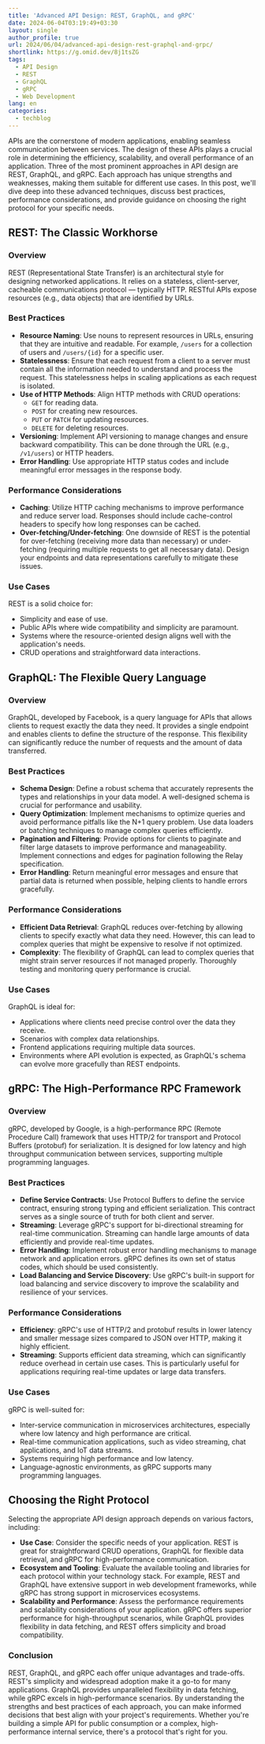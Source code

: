 ```yaml
---
title: 'Advanced API Design: REST, GraphQL, and gRPC'
date: 2024-06-04T03:19:49+03:30
layout: single
author_profile: true
url: 2024/06/04/advanced-api-design-rest-graphql-and-grpc/
shortlink: https://g.omid.dev/8j1tsZG
tags:
  - API Design
  - REST
  - GraphQL
  - gRPC
  - Web Development
lang: en
categories: 
  - techblog
---
```

APIs are the cornerstone of modern applications, enabling seamless communication between services. The design of these APIs plays a crucial role in determining the efficiency, scalability, and overall performance of an application. Three of the most prominent approaches in API design are REST, GraphQL, and gRPC. Each approach has unique strengths and weaknesses, making them suitable for different use cases. In this post, we'll dive deep into these advanced techniques, discuss best practices, performance considerations, and provide guidance on choosing the right protocol for your specific needs.

## REST: The Classic Workhorse

### Overview

REST (Representational State Transfer) is an architectural style for designing networked applications. It relies on a stateless, client-server, cacheable communications protocol — typically HTTP. RESTful APIs expose resources (e.g., data objects) that are identified by URLs.

### Best Practices

- **Resource Naming**: Use nouns to represent resources in URLs, ensuring that they are intuitive and readable. For example, `/users` for a collection of users and `/users/{id}` for a specific user.
- **Statelessness**: Ensure that each request from a client to a server must contain all the information needed to understand and process the request. This statelessness helps in scaling applications as each request is isolated.
- **Use of HTTP Methods**: Align HTTP methods with CRUD operations:
  - `GET` for reading data.
  - `POST` for creating new resources.
  - `PUT` or `PATCH` for updating resources.
  - `DELETE` for deleting resources.
- **Versioning**: Implement API versioning to manage changes and ensure backward compatibility. This can be done through the URL (e.g., `/v1/users`) or HTTP headers.
- **Error Handling**: Use appropriate HTTP status codes and include meaningful error messages in the response body.

### Performance Considerations

- **Caching**: Utilize HTTP caching mechanisms to improve performance and reduce server load. Responses should include cache-control headers to specify how long responses can be cached.
- **Over-fetching/Under-fetching**: One downside of REST is the potential for over-fetching (receiving more data than necessary) or under-fetching (requiring multiple requests to get all necessary data). Design your endpoints and data representations carefully to mitigate these issues.

### Use Cases

REST is a solid choice for:

- Simplicity and ease of use.
- Public APIs where wide compatibility and simplicity are paramount.
- Systems where the resource-oriented design aligns well with the application's needs.
- CRUD operations and straightforward data interactions.

## GraphQL: The Flexible Query Language

### Overview

GraphQL, developed by Facebook, is a query language for APIs that allows clients to request exactly the data they need. It provides a single endpoint and enables clients to define the structure of the response. This flexibility can significantly reduce the number of requests and the amount of data transferred.

### Best Practices

- **Schema Design**: Define a robust schema that accurately represents the types and relationships in your data model. A well-designed schema is crucial for performance and usability.
- **Query Optimization**: Implement mechanisms to optimize queries and avoid performance pitfalls like the N+1 query problem. Use data loaders or batching techniques to manage complex queries efficiently.
- **Pagination and Filtering**: Provide options for clients to paginate and filter large datasets to improve performance and manageability. Implement connections and edges for pagination following the Relay specification.
- **Error Handling**: Return meaningful error messages and ensure that partial data is returned when possible, helping clients to handle errors gracefully.

### Performance Considerations

- **Efficient Data Retrieval**: GraphQL reduces over-fetching by allowing clients to specify exactly what data they need. However, this can lead to complex queries that might be expensive to resolve if not optimized.
- **Complexity**: The flexibility of GraphQL can lead to complex queries that might strain server resources if not managed properly. Thoroughly testing and monitoring query performance is crucial.

### Use Cases

GraphQL is ideal for:

- Applications where clients need precise control over the data they receive.
- Scenarios with complex data relationships.
- Frontend applications requiring multiple data sources.
- Environments where API evolution is expected, as GraphQL's schema can evolve more gracefully than REST endpoints.

## gRPC: The High-Performance RPC Framework

### Overview
gRPC, developed by Google, is a high-performance RPC (Remote Procedure Call) framework that uses HTTP/2 for transport and Protocol Buffers (protobuf) for serialization. It is designed for low latency and high throughput communication between services, supporting multiple programming languages.

### Best Practices

- **Define Service Contracts**: Use Protocol Buffers to define the service contract, ensuring strong typing and efficient serialization. This contract serves as a single source of truth for both client and server.
- **Streaming**: Leverage gRPC's support for bi-directional streaming for real-time communication. Streaming can handle large amounts of data efficiently and provide real-time updates.
- **Error Handling**: Implement robust error handling mechanisms to manage network and application errors. gRPC defines its own set of status codes, which should be used consistently.
- **Load Balancing and Service Discovery**: Use gRPC's built-in support for load balancing and service discovery to improve the scalability and resilience of your services.

### Performance Considerations

- **Efficiency**: gRPC's use of HTTP/2 and protobuf results in lower latency and smaller message sizes compared to JSON over HTTP, making it highly efficient.
- **Streaming**: Supports efficient data streaming, which can significantly reduce overhead in certain use cases. This is particularly useful for applications requiring real-time updates or large data transfers.

### Use Cases

gRPC is well-suited for:

- Inter-service communication in microservices architectures, especially where low latency and high performance are critical.
- Real-time communication applications, such as video streaming, chat applications, and IoT data streams.
- Systems requiring high performance and low latency.
- Language-agnostic environments, as gRPC supports many programming languages.

## Choosing the Right Protocol

Selecting the appropriate API design approach depends on various factors, including:

- **Use Case**: Consider the specific needs of your application. REST is great for straightforward CRUD operations, GraphQL for flexible data retrieval, and gRPC for high-performance communication.
- **Ecosystem and Tooling**: Evaluate the available tooling and libraries for each protocol within your technology stack. For example, REST and GraphQL have extensive support in web development frameworks, while gRPC has strong support in microservices ecosystems.
- **Scalability and Performance**: Assess the performance requirements and scalability considerations of your application. gRPC offers superior performance for high-throughput scenarios, while GraphQL provides flexibility in data fetching, and REST offers simplicity and broad compatibility.

### Conclusion

REST, GraphQL, and gRPC each offer unique advantages and trade-offs. REST's simplicity and widespread adoption make it a go-to for many applications. GraphQL provides unparalleled flexibility in data fetching, while gRPC excels in high-performance scenarios. By understanding the strengths and best practices of each approach, you can make informed decisions that best align with your project's requirements. Whether you're building a simple API for public consumption or a complex, high-performance internal service, there's a protocol that's right for you.
